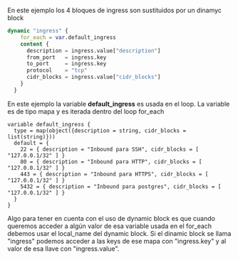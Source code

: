 En este ejemplo los 4 bloques de ingress son sustituidos por un dinamyc block

```terraform
dynamic "ingress" {
    for_each = var.default_ingress
    content {
      description = ingress.value["description"]
      from_port   = ingress.key
      to_port     = ingress.key
      protocol    = "tcp"
      cidr_blocks = ingress.value["cidr_blocks"]
    }
  }
```

En este ejemplo la variable **default_ingress** es usada en el loop. La variable es de tipo mapa y es iterada dentro del loop for_each

```
variable default_ingress {
  type = map(object({description = string, cidr_blocks = list(string)}))
  default = {
    22 = { description = "Inbound para SSH", cidr_blocks = [ "127.0.0.1/32" ] }
    80 = { description = "Inbound para HTTP", cidr_blocks = [ "127.0.0.1/32" ] }
    443 = { description = "Inbound para HTTPS", cidr_blocks = [ "127.0.0.1/32" ] }
    5432 = { description = "Inbound para postgres", cidr_blocks = [ "127.0.0.1/32" ] }
  }
}

```
Algo para tener en cuenta con el uso de dynamic block es que cuando queremos acceder a algún valor de esa variable usada en el for_each debemos usar el local_name del dynamic block.
Si el dinamic block se llama "ingress" podemos acceder a las keys de ese mapa con "ingress.key" y al valor de esa llave con "ingress.value".
